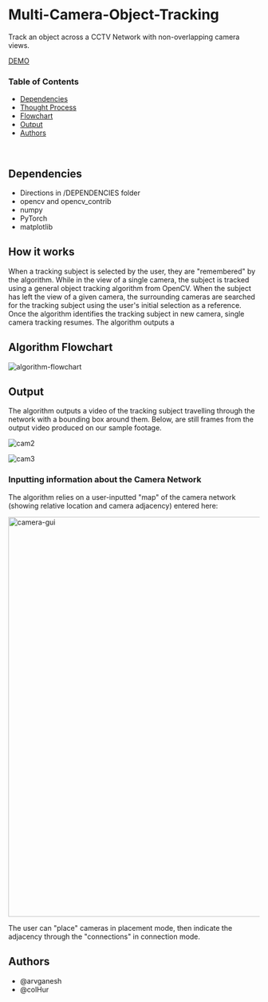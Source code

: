 # Multi-Camera-Object-Tracking
Track an object across a CCTV Network with non-overlapping camera views.

[DEMO](https://youtu.be/8q7Zv_42oH0)

### Table of Contents
- <a href='#Dependencies'>Dependencies</a>
- <a href='#How-it-works'>Thought Process</a>
- <a href='#Algorithm-Flowchart'>Flowchart</a>
- <a href='#Output'>Output</a>
- <a href='#Authors'>Authors</a>

&nbsp;
&nbsp;
&nbsp;
&nbsp;

## Dependencies
+ Directions in /DEPENDENCIES folder
+ opencv and opencv_contrib
+ numpy
+ PyTorch
+ matplotlib

## How it works

When a tracking subject is selected by the user, they are "remembered" by the algorithm. While in the view of a single camera, the subject is tracked using a general object tracking algorithm from OpenCV. When the subject has left the view of a given camera, the surrounding cameras are searched for the tracking subject using the user's initial selection as a reference. Once the algorithm identifies the tracking subject in new camera, single camera tracking resumes. The algorithm outputs a 

## Algorithm Flowchart
![algorithm-flowchart](https://user-images.githubusercontent.com/21336191/63116742-faadc000-bf5f-11e9-8372-994f0d94395d.jpg)

## Output
The algorithm outputs a video of the tracking subject travelling through the network with a bounding box around them. Below, are still frames from the output video produced on our sample footage.

![cam2](https://user-images.githubusercontent.com/21336191/63117797-1dd96f00-bf62-11e9-8d67-54776a8296dc.jpg)

![cam3](https://user-images.githubusercontent.com/21336191/63117806-22058c80-bf62-11e9-81f1-bc644139a95f.jpg)

### Inputting information about the Camera Network
The algorithm relies on a user-inputted "map" of the camera network (showing relative location and camera adjacency) entered here: 

<img width="800" alt="camera-gui" src="https://user-images.githubusercontent.com/21336191/63117697-ed91d080-bf61-11e9-9676-1dfcf11e6dbf.png">

The user can "place" cameras in placement mode, then indicate the adjacency through the "connections" in connection mode.

## Authors

- @arvganesh
- @colHur

